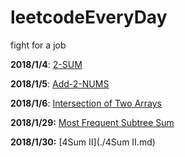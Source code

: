 # leetcodeEveryDay
fight for a job

**2018/1/4**: [2-SUM](./2-SUM.md)

**2018/1/5**: [Add-2-NUMS](./Add-2-NUMS.md)

**2018/1/6**: [Intersection of Two Arrays](./IntersectionOfTwoArrays.md)

**2018/1/29:** [Most Frequent Subtree Sum](./MostFrequentSubtreeSum.md)

**2018/1/30:** [4Sum Ⅱ](./4Sum Ⅱ.md)